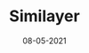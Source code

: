 ---
title: "Similayer"
link: https://www.figma.com/community/plugin/735733267883397781/Similayer
description: This plugin takes Figma’s in-built ‘Select all with...’ command to the next level. Select similar layers; based on a whole range of properties.
content-type: tool
tags: [figma plugin]
date: 08-05-2021
---